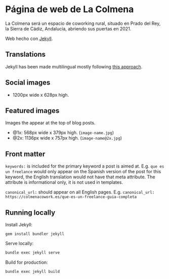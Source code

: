 # Página de web de La Colmena

La Colmena será un espacio de coworking rural, situado en Prado del Rey, la Sierra de Cádiz, Andalucía, abriendo sus puertas en 2021.

Web hecho con [Jekyll](https://jekyllrb.com/).

## Translations

Jekyll has been made multilingual mostly following [this approach](https://sylvaindurand.org/making-jekyll-multilingual/).

## Social images

- 1200px wide x 628px high.

## Featured images

Images the appear at the top of blog posts.

- @1x: 568px wide x 379px high. (`image-name.jpg`)
- @2x: 1136px wide x 757px high. (`image-name@2x.jpg`)

## Front matter

`keywords:` is included for the primary keyword a post is aimed at. E.g. `que es un freelance` would only appear on the Spanish version of the post for this keyword, the English translation would not have that meta attribute. The attribute is informational only, it is not used in templates.

`canonical_url:` should appear on all English pages. E.g. `canonical_url: https://colmenacowork.es/que-es-un-freelance-guia-completa`

## Running locally

Install Jekyll:

```
gem install bundler jekyll
```

Serve locally:

```bash
bundle exec jekyll serve
```

Build for production:

```bash
bundle exec jekyll build
```
